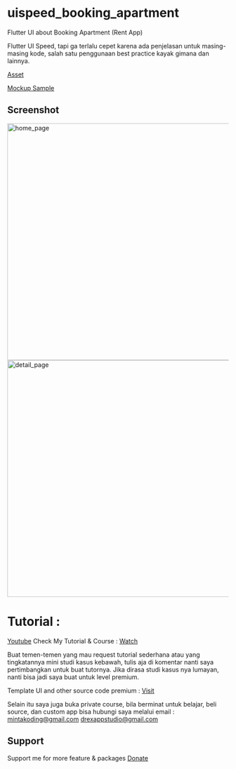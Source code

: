# uispeed_booking_apartment
Flutter UI about Booking Apartment (Rent App)

Flutter UI Speed, tapi ga terlalu cepet karena ada penjelasan untuk masing-masing kode, salah satu penggunaan best practice kayak gimana dan lainnya.

[Asset](https://unsplash.com/)

[Mockup Sample](https://www.uplabs.com/posts/rent-app)

## Screenshot

<img src="https://github.com/indratrisnar/uispeed_booking_apartment/raw/master/pic/pick1.jpg" alt="home_page" height="540">

<img src="https://github.com/indratrisnar/uispeed_booking_apartment/raw/master/pic/pick2.jpg" alt="detail_page" height="540">


# Tutorial :

[Youtube](https://youtu.be/l4POkXfIZpQ)
Check My Tutorial & Course : [Watch](https://www.youtube.com/channel/UC0d_xINEvCtlDCpWfBpnYpA)

Buat temen-temen yang mau request tutorial sederhana atau yang tingkatannya mini studi kasus kebawah, tulis aja di komentar nanti saya pertimbangkan untuk buat tutornya. 
Jika dirasa studi kasus nya lumayan, nanti bisa jadi saya buat untuk level premium.

Template UI and other source code premium :
[Visit](https://indratrisnar.github.io/projects.html)

Selain itu saya juga buka private course, bila berminat untuk belajar, beli source, dan custom app bisa hubungi saya melalui email :
mintakoding@gmail.com
drexappstudio@gmail.com

## Support

Support me for more feature & packages
[Donate](https://www.paypal.com/paypalme/indratrisnar)


